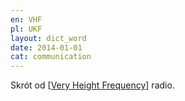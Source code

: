 ```yaml
---
en: VHF
pl: UKF
layout: dict_word
date: 2014-01-01
cat: communication
---
```


Skrót od [[Very Height Frequency](/dict/v/very-height-frequency/)] radio.